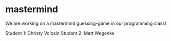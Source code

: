 # mastermind
We are working on a mastermind guessing-game in our programming class!

Student 1: Christy Volosin
Student 2: Matt Wegenke
